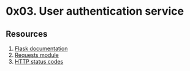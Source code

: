 # 0x03. User authentication service
## Resources
1. [Flask documentation](https://flask.palletsprojects.com/en/1.1.x/quickstart/)
2. [Requests module](https://requests.kennethreitz.org/en/latest/user/quickstart/)
3. [HTTP status codes](https://www.w3.org/Protocols/rfc2616/rfc2616-sec10.html)